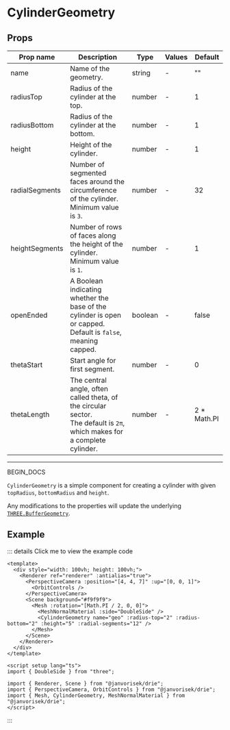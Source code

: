 # CylinderGeometry

## Props

| Prop name      | Description                                                                                                                  | Type    | Values | Default      |
| -------------- | ---------------------------------------------------------------------------------------------------------------------------- | ------- | ------ | ------------ |
| name           | Name of the geometry.                                                                                                        | string  | -      | ""           |
| radiusTop      | Radius of the cylinder at the top.                                                                                           | number  | -      | 1            |
| radiusBottom   | Radius of the cylinder at the bottom.                                                                                        | number  | -      | 1            |
| height         | Height of the cylinder.                                                                                                      | number  | -      | 1            |
| radialSegments | Number of segmented faces around the circumference of the cylinder.<br/>Minimum value is `3`.                                | number  | -      | 32           |
| heightSegments | Number of rows of faces along the height of the cylinder.<br/>Minimum value is `1`.                                          | number  | -      | 1            |
| openEnded      | A Boolean indicating whether the base of the cylinder is open or capped.<br/>Default is `false`, meaning capped.             | boolean | -      | false        |
| thetaStart     | Start angle for first segment.                                                                                               | number  | -      | 0            |
| thetaLength    | The central angle, often called theta, of the circular sector.<br/>The default is `2π`, which makes for a complete cylinder. | number  | -      | 2 \* Math.PI |

---

BEGIN_DOCS

  <script setup>
  import CylinderGeometry from '../../examples/CylinderGeometry.vue'
  </script>

`CylinderGeometry` is a simple component for creating a cylinder with given `topRadius`, `bottomRadius` and `height`.

Any modifications to the properties will update the underlying [`THREE.BufferGeometry`](https://threejs.org/docs/#api/en/core/BufferGeometry).

## Example

  <ClientOnly>
  <CylinderGeometry />
  </ClientOnly>

::: details Click me to view the example code

```vue{10}
<template>
  <div style="width: 100vh; height: 100vh;">
    <Renderer ref="renderer" :antialias="true">
      <PerspectiveCamera :position="[4, 4, 7]" :up="[0, 0, 1]">
        <OrbitControls />
      </PerspectiveCamera>
      <Scene background="#f9f9f9">
        <Mesh :rotation="[Math.PI / 2, 0, 0]">
          <MeshNormalMaterial :side="DoubleSide" />
          <CylinderGeometry name="geo" :radius-top="2" :radius-bottom="2" :height="5" :radial-segments="12" />
        </Mesh>
      </Scene>
    </Renderer>
  </div>
</template>

<script setup lang="ts">
import { DoubleSide } from "three";

import { Renderer, Scene } from "@janvorisek/drie";
import { PerspectiveCamera, OrbitControls } from "@janvorisek/drie";
import { Mesh, CylinderGeometry, MeshNormalMaterial } from "@janvorisek/drie";
</script>
```

:::
